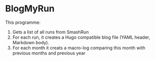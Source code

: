 # BlogMyRun

This programme:

1. Gets a list of all runs from SmashRun
2. For each run, it creates a Hugo compatible blog file (YAML header, Markdown body).
3. For each month it creats a macro-log comparing this month with previous months and previous year

